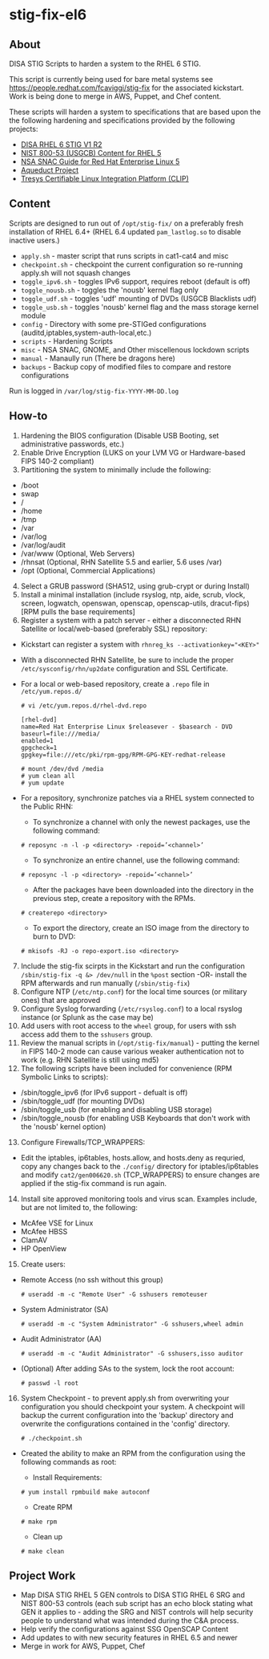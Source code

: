 # stig-fix-el6

## About

DISA STIG Scripts to harden a system to the RHEL 6 STIG.

This script is currently being used for bare metal systems
see https://people.redhat.com/fcaviggi/stig-fix for the 
associated kickstart. Work is being done to merge in AWS,
Puppet, and Chef content.

These scripts will harden a system to specifications that
are based upon the the following hardening and specifications
provided by the following projects:

* [DISA RHEL 6 STIG V1 R2](http://iase.disa.mil/stigs/os/unix/red_hat.html)
* [NIST 800-53 (USGCB) Content for RHEL 5](http://usgcb.nist.gov/usgcb/rhel_content.html)
* [NSA SNAC Guide for Red Hat Enterprise Linux 5](http://www.nsa.gov/ia/_files/os/redhat/NSA_RHEL_5_GUIDE_v4.2.pdf)
* [Aqueduct Project](https://fedorahosted.org/aqueduct)
* [Tresys Certifiable Linux Integration Platform (CLIP)](http://oss.tresys.com/projects/clip)
     
## Content

Scripts are designed to run out of ```/opt/stig-fix/``` on a preferably fresh
installation of RHEL 6.4+ (RHEL 6.4 updated ```pam_lastlog.so``` to disable 
inactive users.)

* ```apply.sh``` - master script that runs scripts in cat1-cat4 and misc
* ```checkpoint.sh``` - checkpoint the current configuration so re-running apply.sh will not squash changes
* ```toggle_ipv6.sh``` - toggles IPv6 support, requires reboot (default is off)
* ```toggle_nousb.sh``` - toggles the 'nousb' kernel flag only
* ```toggle_udf.sh``` - toggles 'udf' mounting of DVDs (USGCB Blacklists udf) 
* ```toggle_usb.sh``` - toggles 'nousb' kernel flag and the mass storage kernel module
* ```config``` - Directory with some pre-STIGed configurations (auditd,iptables,system-auth-local,etc.) 
* ```scripts``` - Hardening Scripts
* ```misc``` - NSA SNAC, GNOME, and Other miscellenous lockdown scripts
* ```manual``` - Manaully run (There be dragons here)
* ```backups``` - Backup copy of modified files to compare and restore configurations

Run is logged in ```/var/log/stig-fix-YYYY-MM-DD.log```

## How-to
1. Hardening the BIOS configuration (Disable USB Booting, set administrative passwords, etc.)
2. Enable Drive Encryption (LUKS on your LVM VG or Hardware-based FIPS 140-2 compliant)
3. Partitioning the system to minimally include the following:
  * /boot
  * swap
  * /
  * /home
  * /tmp
  * /var
  * /var/log
  * /var/log/audit
  * /var/www (Optional, Web Servers)
  * /rhnsat (Optional, RHN Satellite 5.5 and earlier, 5.6 uses /var)
  * /opt (Optional, Commercial Applications)
4. Select a GRUB password (SHA512, using grub-crypt or during Install)
5. Install a minimal installation (include rsyslog, ntp, aide, scrub, vlock, screen, logwatch, openswan, openscap, openscap-utils, dracut-fips) [RPM pulls the base requirements]
6. Register a system with a patch server - either a disconnected RHN Satellite or local/web-based (preferably SSL) repository:
  * Kickstart can register a system with ```rhnreg_ks --activationkey="<KEY>"```
  * With a disconnected RHN Satellite, be sure to include the proper ```/etc/sysconfig/rhn/up2date``` configuration and SSL Certificate.
  * For a local or web-based repository, create a ```.repo``` file in ```/etc/yum.repos.d/```

    ```
    # vi /etc/yum.repos.d/rhel-dvd.repo
                                  
    [rhel-dvd]
    name=Red Hat Enterprise Linux $releasever - $basearch - DVD
    baseurl=file:///media/
    enabled=1
    gpgcheck=1
    gpgkey=file:///etc/pki/rpm-gpg/RPM-GPG-KEY-redhat-release
    
    # mount /dev/dvd /media
    # yum clean all
    # yum update
    ```

  * For a repository, synchronize patches via a RHEL system connected to the Public RHN:
    * To synchronize a channel with only the newest packages, use the following command:

    ``` 
    # reposync -n -l -p <directory> -repoid=’<channel>’
    ```

    * To synchronize an entire channel, use the following command:

    ```
    # reposync -l -p <directory> -repoid=’<channel>’
    ```

    * After the packages have been downloaded into the directory in the previous step, create a repository with the RPMs.

    ```
    # createrepo <directory>
    ```

    * To export the directory, create an ISO image from the directory to burn to DVD:

    ```
    # mkisofs -RJ -o repo-export.iso <directory>
    ```

7. Include the stig-fix scirpts in the Kickstart and run the configuration ```/sbin/stig-fix -q &> /dev/null``` in the ```%post``` section -OR- install the RPM afterwards and run manually (```/sbin/stig-fix```)
8. Configure NTP (```/etc/ntp.conf```) for the local time sources (or military ones) that are approved
9. Configure Syslog forwarding (```/etc/rsyslog.conf```) to a local rsyslog instance (or Splunk as the case may be)
10. Add users with root access to the ```wheel``` group, for users with ssh access add them to the ```sshusers``` group.
11. Review the manual scripts in (```/opt/stig-fix/manual```) - putting the kernel in FIPS 140-2 mode can cause various weaker authentication not to work (e.g. RHN Satellite is still using md5)
12. The following scripts have been included for convenience (RPM Symbolic Links to scripts):
  * /sbin/toggle_ipv6 (for IPv6 support - defualt is off)
  * /sbin/toggle_udf (for mounting DVDs)
  * /sbin/toggle_usb (for enabling and disabling USB storage)
  * /sbin/toggle_nousb (for enabling USB Keyboards that don't work with the 'nousb' kernel option)
13. Configure Firewalls/TCP_WRAPPERS:
  * Edit the iptables, ip6tables, hosts.allow, and hosts.deny as requried, copy any changes back to the ```./config/``` directory for iptables/ip6tables and modify ```cat2/gen006620.sh``` (TCP_WRAPPERS) to ensure changes are applied if the stig-fix command is run again.
14. Install site approved monitoring tools and virus scan. Examples include, but are not limited to, the following:
  * McAfee VSE for Linux
  * McAfee HBSS
  * ClamAV
  * HP OpenView
15. Create users:
  * Remote Access (no ssh without this group)

    ```
    # useradd -m -c "Remote User" -G sshusers remoteuser
    ```

  * System Administrator (SA)

    ```
    # useradd -m -c "System Administrator" -G sshusers,wheel admin
    ```

  * Audit Administrator (AA)

    ```
    # useradd -m -c "Audit Administrator" -G sshusers,isso auditor
    ```

  * (Optional) After adding SAs to the system, lock the root account:

    ```
    # passwd -l root
    ```

16. System Checkpoint - to prevent apply.sh from overwriting your configuration you should checkpoint your system. A checkpoint will backup the current configuration into the 'backup' directory and overwrite the configurations contained in the 'config' directory.

    ```
    # ./checkpoint.sh
    ```

  * Created the ability to make an RPM from the configuration using the following commands as root:
    * Install Requirements:

    ```
    # yum install rpmbuild make autoconf
    ```

    * Create RPM

    ```
    # make rpm
    ```

    * Clean up

    ```
    # make clean
    ```

## Project Work

* Map DISA STIG RHEL 5 GEN controls to DISA STIG RHEL 6 SRG and NIST 800-53 controls (each sub script has an echo block stating what GEN it applies to - adding the SRG and NIST controls will help security people to understand what was intended during the C&A process.
* Help verify the configurations against SSG OpenSCAP Content
* Add updates to with new security features in RHEL 6.5 and newer
* Merge in work for AWS, Puppet, Chef

